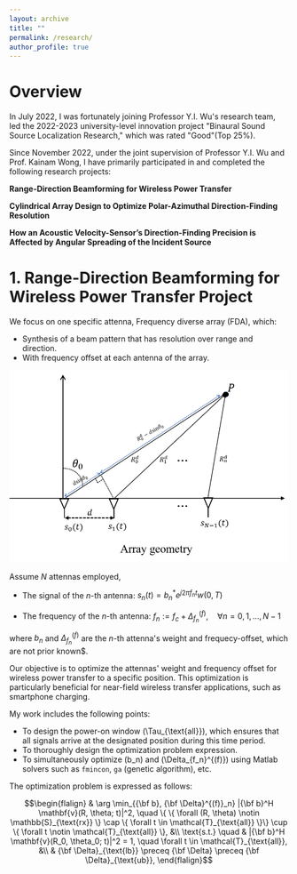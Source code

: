 ```yaml
---
layout: archive
title: ""
permalink: /research/
author_profile: true
---
```



# Overview

In July 2022, I was fortunately joining Professor Y.I. Wu's research team, led the 2022-2023 university-level innovation project "Binaural Sound Source Localization Research," which was rated "Good"(Top 25%).

Since November 2022, under the joint supervision of Professor Y.I. Wu and Prof. Kainam Wong, I have primarily participated in and completed the following research projects:

**Range-Direction Beamforming for Wireless Power Transfer**

**Cylindrical Array Design to Optimize Polar-Azimuthal Direction-Finding Resolution**

**How an Acoustic Velocity-Sensor’s Direction-Finding Precision is Affected by Angular Spreading of the Incident Source**

# 1. Range-Direction Beamforming for Wireless Power Transfer Project

We focus on one specific attenna, Frequency diverse array (FDA), which:
* Synthesis of a beam pattern that has resolution over range and direction.
* With frequency offset at each antenna of the array.

![geometry](wpt-geometry.png)

Assume $N$ attennas employed,

- The signal of the $n$-th antenna: $s_n(t) = b_n^* e^{j2\pi f_n t} w(0, T)$

- The frequency of the $n$-th antenna: $f_n := f_c + \Delta_{f_n}^{(f)}, \quad \forall n = 0, 1, \ldots, N-1$

where $b_n$ and $\Delta_{f_n}^{(f)}$ are the $n$-th attenna's weight and frequecy-offset, which are not prior known$.

Our objective is to optimize the attennas' weight and frequency offset for wireless power transfer to a specific position. This optimization is particularly beneficial for near-field wireless transfer applications, such as smartphone charging.

My work includes the following points:

* To design the power-on window \(\Tau_{\text{all}}\), which ensures that all signals arrive at the designated position during this time period.
* To thoroughly design the optimization problem expression.
* To simultaneously optimize \(b_n\) and \(\Delta_{f_n}^{(f)}\) using Matlab solvers such as `fmincon`, `ga` (genetic algorithm), etc.

The optimization problem is expressed as follows:

$$\begin{flalign}
	& \arg \min_{{\bf b}, {\bf \Delta}^{(f)}_n} |{\bf b}^H \mathbf{v}(R, \theta; t)|^2, \quad 
		\{ \{ \forall (R, \theta) \notin \mathbb{S}_{\text{rx}} \} \cap \{ \forall t \in \mathcal{T}_{\text{all}} \}\} \cup \{ \forall t \notin \mathcal{T}_{\text{all}} \}, &\\
	\text{s.t.} \quad 
	& |{\bf b}^H \mathbf{v}(R_0, \theta_0; t)|^2 = 1, \quad \forall t \in \mathcal{T}_{\text{all}}, &\\
	& {\bf \Delta}_{\text{lb}} \preceq {\bf \Delta} \preceq {\bf \Delta}_{\text{ub}},
\end{flalign}$$









